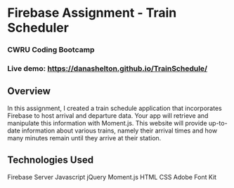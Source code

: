 # Firebase Assignment - Train Scheduler
### CWRU Coding Bootcamp

### Live demo: https://danashelton.github.io/TrainSchedule/

## Overview
In this assignment, I created a train schedule application that incorporates Firebase to host arrival and departure data. Your app will retrieve and manipulate this information with Moment.js. This website will provide up-to-date information about various trains, namely their arrival times and how many minutes remain until they arrive at their station.

## Technologies Used
Firebase Server
Javascript
jQuery
Moment.js
HTML
CSS
Adobe Font Kit
